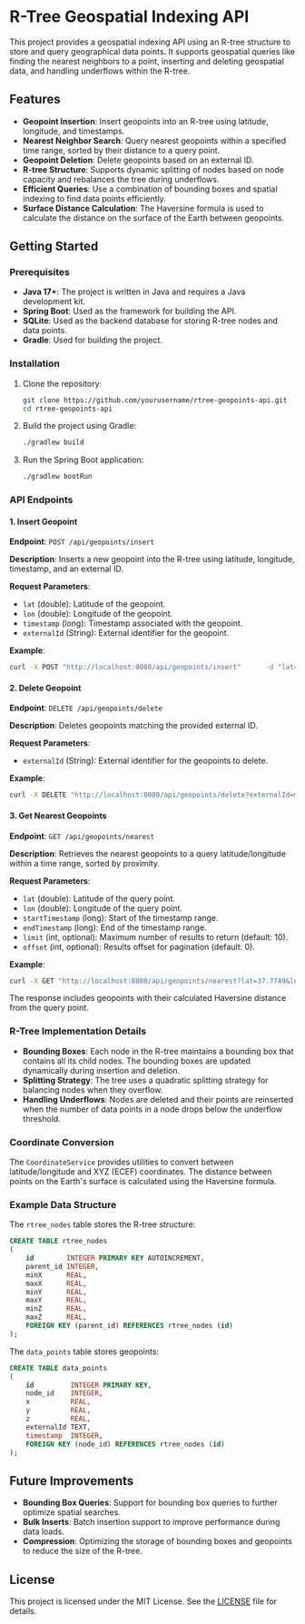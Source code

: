 # R-Tree Geospatial Indexing API

This project provides a geospatial indexing API using an R-tree structure to store and query geographical data points.
It supports geospatial queries like finding the nearest neighbors to a point, inserting and deleting geospatial data,
and handling underflows within the R-tree.

## Features

- **Geopoint Insertion**: Insert geopoints into an R-tree using latitude, longitude, and timestamps.
- **Nearest Neighbor Search**: Query nearest geopoints within a specified time range, sorted by their distance to a
  query point.
- **Geopoint Deletion**: Delete geopoints based on an external ID.
- **R-tree Structure**: Supports dynamic splitting of nodes based on node capacity and rebalances the tree during
  underflows.
- **Efficient Queries**: Use a combination of bounding boxes and spatial indexing to find data points efficiently.
- **Surface Distance Calculation**: The Haversine formula is used to calculate the distance on the surface of the Earth
  between geopoints.

## Getting Started

### Prerequisites

- **Java 17+**: The project is written in Java and requires a Java development kit.
- **Spring Boot**: Used as the framework for building the API.
- **SQLite**: Used as the backend database for storing R-tree nodes and data points.
- **Gradle**: Used for building the project.

### Installation

1. Clone the repository:

   ```bash
   git clone https://github.com/yourusername/rtree-geopoints-api.git
   cd rtree-geopoints-api
   ```

2. Build the project using Gradle:

   ```bash
   ./gradlew build
   ```

3. Run the Spring Boot application:

   ```bash
   ./gradlew bootRun
   ```

### API Endpoints

#### 1. Insert Geopoint

**Endpoint**: `POST /api/geopoints/insert`

**Description**: Inserts a new geopoint into the R-tree using latitude, longitude, timestamp, and an external ID.

**Request Parameters**:

- `lat` (double): Latitude of the geopoint.
- `lon` (double): Longitude of the geopoint.
- `timestamp` (long): Timestamp associated with the geopoint.
- `externalId` (String): External identifier for the geopoint.

**Example**:

```bash
curl -X POST "http://localhost:8080/api/geopoints/insert"      -d "lat=37.7749&lon=-122.4194&timestamp=1630454400000&externalId=myGeopoint"
```

#### 2. Delete Geopoint

**Endpoint**: `DELETE /api/geopoints/delete`

**Description**: Deletes geopoints matching the provided external ID.

**Request Parameters**:

- `externalId` (String): External identifier for the geopoints to delete.

**Example**:

```bash
curl -X DELETE "http://localhost:8080/api/geopoints/delete?externalId=myGeopoint"
```

#### 3. Get Nearest Geopoints

**Endpoint**: `GET /api/geopoints/nearest`

**Description**: Retrieves the nearest geopoints to a query latitude/longitude within a time range, sorted by proximity.

**Request Parameters**:

- `lat` (double): Latitude of the query point.
- `lon` (double): Longitude of the query point.
- `startTimestamp` (long): Start of the timestamp range.
- `endTimestamp` (long): End of the timestamp range.
- `limit` (int, optional): Maximum number of results to return (default: 10).
- `offset` (int, optional): Results offset for pagination (default: 0).

**Example**:

```bash
curl -X GET "http://localhost:8080/api/geopoints/nearest?lat=37.7749&lon=-122.4194&startTimestamp=1630454400000&endTimestamp=1630540800000&limit=5"
```

The response includes geopoints with their calculated Haversine distance from the query point.

### R-Tree Implementation Details

- **Bounding Boxes**: Each node in the R-tree maintains a bounding box that contains all its child nodes. The bounding
  boxes are updated dynamically during insertion and deletion.
- **Splitting Strategy**: The tree uses a quadratic splitting strategy for balancing nodes when they overflow.
- **Handling Underflows**: Nodes are deleted and their points are reinserted when the number of data points in a node
  drops below the underflow threshold.

### Coordinate Conversion

The `CoordinateService` provides utilities to convert between latitude/longitude and XYZ (ECEF) coordinates. The
distance between points on the Earth's surface is calculated using the Haversine formula.

### Example Data Structure

The `rtree_nodes` table stores the R-tree structure:

```sql
CREATE TABLE rtree_nodes
(
    id        INTEGER PRIMARY KEY AUTOINCREMENT,
    parent_id INTEGER,
    minX      REAL,
    maxX      REAL,
    minY      REAL,
    maxY      REAL,
    minZ      REAL,
    maxZ      REAL,
    FOREIGN KEY (parent_id) REFERENCES rtree_nodes (id)
);
```

The `data_points` table stores geopoints:

```sql
CREATE TABLE data_points
(
    id         INTEGER PRIMARY KEY,
    node_id    INTEGER,
    x          REAL,
    y          REAL,
    z          REAL,
    externalId TEXT,
    timestamp  INTEGER,
    FOREIGN KEY (node_id) REFERENCES rtree_nodes (id)
);
```

## Future Improvements

- **Bounding Box Queries**: Support for bounding box queries to further optimize spatial searches.
- **Bulk Inserts**: Batch insertion support to improve performance during data loads.
- **Compression**: Optimizing the storage of bounding boxes and geopoints to reduce the size of the R-tree.

## License

This project is licensed under the MIT License. See the [LICENSE](LICENSE) file for details.
